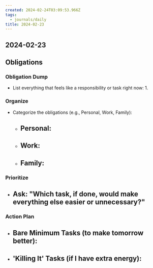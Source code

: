 ```yaml
---
created: 2024-02-24T03:09:53.966Z
tags:
  - journals/daily
title: 2024-02-23
---
```


## 2024-02-23


## Obligations
### Obligation Dump
- List everything that feels like a responsibility or task right now:
  1. 

### Organize
- Categorize the obligations (e.g., Personal, Work, Family):
  - Personal:
    - 
  - Work:
    - 
  - Family:
    - 

### Prioritize
- Ask: "Which task, if done, would make everything else easier or unnecessary?"
  - 

### Action Plan
- Bare Minimum Tasks (to make tomorrow better):
  - 
- 'Killing It' Tasks (if I have extra energy):
  - 

